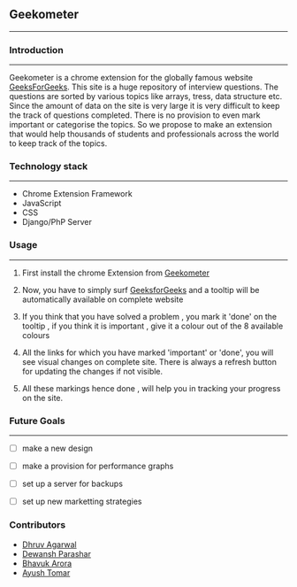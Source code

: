## Geekometer
-------------------------

### Introduction
------------------------
Geekometer is a chrome extension for the globally famous website [GeeksForGeeks](http://www.geeksforgeeks.org). This site is a huge repository of interview questions. The questions are sorted by various topics like arrays, tress, data structure etc. Since the amount of data on the site is very large it is very difficult to keep the track of questions completed. There is no provision to even mark important or categorise the topics. So we propose to make an extension that would help thousands of students and professionals across the world to keep track of the topics. 

### Technology stack
------------------------
* Chrome Extension Framework
* JavaScript
* CSS
* Django/PhP Server

### Usage
---------------------------

1. First install the chrome Extension from [Geekometer](https://chrome.google.com/webstore/detail/geekometer/hdmnpbdgkgbmljppdkgbanoemdchephb)

2. Now, you have to simply surf [GeeksforGeeks](http://www.geeksforgeeks.org/) and a tooltip will be automatically available on complete website

3. If you think that you have solved a problem , you mark it 'done' on the tooltip , if you think it is important , give it a colour out of the 8 available colours

4. All the links for which you have marked 'important' or 'done', you will see visual changes on complete site. There is always a refresh button for updating the changes if not visible.

5. All these markings hence done , will help you in tracking your progress on the site.

### Future Goals
--------------------------
- [ ] make a new design
- [ ] make a provision for performance graphs
- [ ] set up a server for backups
- [ ] set up new marketting strategies


### Contributors
* [Dhruv Agarwal](https://github.com/dhruvagarwal)
* [Dewansh Parashar](mailto:dewanshparashar@gmail.com)
* [Bhavuk Arora](https://github.com/bhavukarora)
* [Ayush Tomar](https://github.com/ayushtomar)
